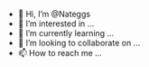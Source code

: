 - 👋 Hi, I’m @Nateggs
- 👀 I’m interested in ...
- 🌱 I’m currently learning ...
- 💞️ I’m looking to collaborate on ...
- 📫 How to reach me ...

<!---
Nateggs/Nateggs is a ✨ special ✨ repository because its `README.md` (this file) appears on your GitHub profile.
You can click the Preview link to take a look at your changes.
--->
